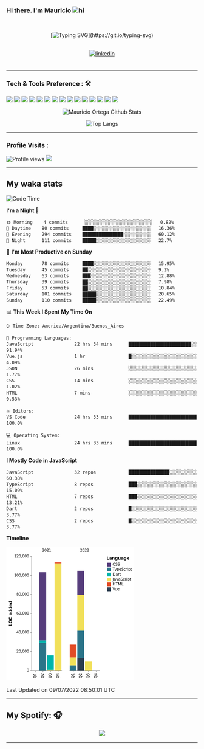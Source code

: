 ### Hi there. I'm Mauricio <img src="https://user-images.githubusercontent.com/1303154/88677602-1635ba80-d120-11ea-84d8-d263ba5fc3c0.gif" width="28px" alt="hi">
<br /> 

<div align="center">
  
[![Typing SVG](https://readme-typing-svg.herokuapp.com?size=25&duration=7000&center=true&vCenter=true&width=650&height=40&lines=WELCOME!;My+name+is+Mauricio+Ortega...;I+am+a+Front-End+Developer...;I+hope+you+find+what+you+are+looking+for...;You+have+my+contact+information...;MAY+THE+FORCE+BE+WITH+YOU...)](https://git.io/typing-svg)

</div>
  
<br />

<div align="center">
  
<a href="https://www.linkedin.com/in/mauricio-sebasti%C3%A1n-ortega-71b43788/" target="_blank">
<img src=https://img.shields.io/badge/linkedin-%231E77B5.svg?&style=for-the-badge&logo=linkedin&logoColor=white alt=linkedin style="margin-bottom: 5px;" />
</a>
  
</div>

<br />



<!--
**Nekzus/Nekzus** is a ✨ _special_ ✨ repository because its `README.md` (this file) appears on your GitHub profile.

Here are some ideas to get you started:

- 🔭 I’m currently working on ...
- 🌱 I’m currently learning ...
- 👯 I’m looking to collaborate on ...
- 🤔 I’m looking for help with ...
- 💬 Ask me about ...
- 📫 How to reach me: ...
- 😄 Pronouns: ...
- ⚡ Fun fact: ...
-->

---

### Tech & Tools Preference : 🛠

<img src = "https://img.shields.io/badge/-HTML5-E34F26?style=flat&logo=html5&logoColor=white"> <img src = "https://img.shields.io/badge/-CSS3-1572B6?style=flat&logo=css3&logoColor=white">
<img src="https://img.shields.io/badge/-Sass-cc6699?style=flat&logo=sass&logoColor=ffffff">
<img src="https://img.shields.io/badge/-Bootstrap-563D7C?style=flat&logo=bootstrap&logoColor=white">
<img src="https://img.shields.io/badge/-JavaScript-eed718?style=flat&logo=javascript&logoColor=ffffff">
<img src="https://img.shields.io/badge/-React-000000?style=flat&logo=react&logoColor=00c8ff">
<img src="https://img.shields.io/badge/-Next-000000?style=flat&logo=nextdotjs&logoColor=white">
<img src="http://img.shields.io/badge/-Vue-black?style=flat&logo=vuedotjs&logoColor=4FC08D">
<img src="http://img.shields.io/badge/-Flutter-black?style=flat&logo=flutter&logoColor=02569B">
<img src="https://img.shields.io/badge/-Node.js-3C873A?style=flat&logo=Node.js&logoColor=white">
<img src="http://img.shields.io/badge/-Git-F1502F?style=flat&logo=git&logoColor=FFFFFF">
<img src="http://img.shields.io/badge/-Github-000000?style=flat&logo=github&logoColor=FFFFFF">
<img src="https://img.shields.io/badge/-Firebase-FFA611?style=flat&logo=firebase&logoColor=FFFFFF">
<img src="http://img.shields.io/badge/-Vercel-black?style=flat&logo=vercel&logoColor=white">
<img src="http://img.shields.io/badge/-VS%20Code-007ACC?style=flat&logo=visual%20studio%20code&logoColor=white">


<div align="center">
  
![Mauricio Ortega Github Stats](https://github-readme-stats.vercel.app/api?username=Nekzus&show_icons=true&title_color=fff&icon_color=79ff97&text_color=9f9f9f&bg_color=151515)

![Top Langs](https://github-readme-stats.vercel.app/api/top-langs/?username=Nekzus&hide=css,html,less&layout=compact&title_color=fff&icon_color=79ff97&text_color=9f9f9f&bg_color=151515)

</div>
  
---

### Profile Visits :
  
![Profile views](https://gpvc.arturio.dev/Nekzus)  <img src="https://img.shields.io/github/followers/Nekzus?label=Follow" style=" float:left, margin-right:10px" />

---


## My waka stats
<!--START_SECTION:waka-->
![Code Time](http://img.shields.io/badge/Code%20Time-1%2C035%20hrs%205%20mins-blue)

**I'm a Night 🦉** 

```text
🌞 Morning    4 commits      ░░░░░░░░░░░░░░░░░░░░░░░░░   0.82% 
🌆 Daytime    80 commits     ████░░░░░░░░░░░░░░░░░░░░░   16.36% 
🌃 Evening    294 commits    ███████████████░░░░░░░░░░   60.12% 
🌙 Night      111 commits    █████░░░░░░░░░░░░░░░░░░░░   22.7%

```
📅 **I'm Most Productive on Sunday** 

```text
Monday       78 commits     ████░░░░░░░░░░░░░░░░░░░░░   15.95% 
Tuesday      45 commits     ██░░░░░░░░░░░░░░░░░░░░░░░   9.2% 
Wednesday    63 commits     ███░░░░░░░░░░░░░░░░░░░░░░   12.88% 
Thursday     39 commits     ██░░░░░░░░░░░░░░░░░░░░░░░   7.98% 
Friday       53 commits     ██░░░░░░░░░░░░░░░░░░░░░░░   10.84% 
Saturday     101 commits    █████░░░░░░░░░░░░░░░░░░░░   20.65% 
Sunday       110 commits    █████░░░░░░░░░░░░░░░░░░░░   22.49%

```


📊 **This Week I Spent My Time On** 

```text
⌚︎ Time Zone: America/Argentina/Buenos_Aires

💬 Programming Languages: 
JavaScript               22 hrs 34 mins      ███████████████████████░░   91.94% 
Vue.js                   1 hr                █░░░░░░░░░░░░░░░░░░░░░░░░   4.09% 
JSON                     26 mins             ░░░░░░░░░░░░░░░░░░░░░░░░░   1.77% 
CSS                      14 mins             ░░░░░░░░░░░░░░░░░░░░░░░░░   1.02% 
HTML                     7 mins              ░░░░░░░░░░░░░░░░░░░░░░░░░   0.53%

🔥 Editors: 
VS Code                  24 hrs 33 mins      █████████████████████████   100.0%

💻 Operating System: 
Linux                    24 hrs 33 mins      █████████████████████████   100.0%

```

**I Mostly Code in JavaScript** 

```text
JavaScript               32 repos            ███████████████░░░░░░░░░░   60.38% 
TypeScript               8 repos             ███░░░░░░░░░░░░░░░░░░░░░░   15.09% 
HTML                     7 repos             ███░░░░░░░░░░░░░░░░░░░░░░   13.21% 
Dart                     2 repos             █░░░░░░░░░░░░░░░░░░░░░░░░   3.77% 
CSS                      2 repos             █░░░░░░░░░░░░░░░░░░░░░░░░   3.77%

```


**Timeline**

![Chart not found](https://raw.githubusercontent.com/Nekzus/Nekzus/main/charts/bar_graph.png) 


 Last Updated on 09/07/2022 08:50:01 UTC
<!--END_SECTION:waka-->

---
## My Spotify: 🎧

<div align="center"><img src="https://spotify-github-profile.vercel.app/api/view?uid=11169970531&cover_image=true&theme=default" /></div>

---
